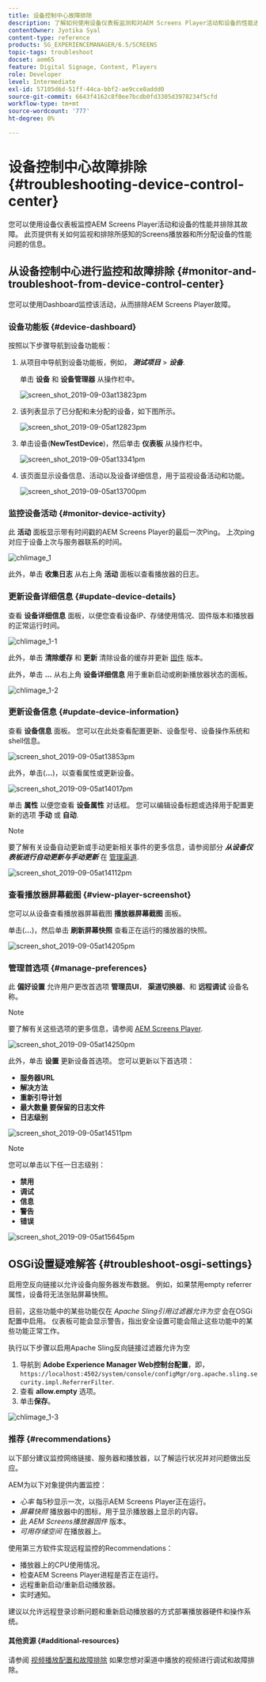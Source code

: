 ```yaml
---
title: 设备控制中心故障排除
description: 了解如何使用设备仪表板监测和对AEM Screens Player活动和设备的性能进行故障排除。
contentOwner: Jyotika Syal
content-type: reference
products: SG_EXPERIENCEMANAGER/6.5/SCREENS
topic-tags: troubleshoot
docset: aem65
feature: Digital Signage, Content, Players
role: Developer
level: Intermediate
exl-id: 57105d6d-51ff-44ca-bbf2-ae9cce8addd0
source-git-commit: 6643f4162c8f0ee7bcdb0fd3305d3978234f5cfd
workflow-type: tm+mt
source-wordcount: '777'
ht-degree: 0%

---
```


# 设备控制中心故障排除 {#troubleshooting-device-control-center}

您可以使用设备仪表板监控AEM Screens Player活动和设备的性能并排除其故障。 此页提供有关如何监视和排除所感知的Screens播放器和所分配设备的性能问题的信息。

## 从设备控制中心进行监控和故障排除 {#monitor-and-troubleshoot-from-device-control-center}

您可以使用Dashboard监控该活动，从而排除AEM Screens Player故障。

### 设备功能板 {#device-dashboard}

按照以下步骤导航到设备功能板：

1. 从项目中导航到设备功能板，例如， ***测试项目*** > ***设备***.

   单击 **设备** 和 **设备管理器** 从操作栏中。

   ![screen_shot_2019-09-03at13823pm](assets/screen_shot_2019-09-03at13823pm.png)

1. 该列表显示了已分配和未分配的设备，如下图所示。

   ![screen_shot_2019-09-05at12823pm](assets/screen_shot_2019-09-05at12823pm.png)

1. 单击设备(**NewTestDevice**)，然后单击 **仪表板** 从操作栏中。

   ![screen_shot_2019-09-05at13341pm](assets/screen_shot_2019-09-05at13341pm.png)

1. 该页面显示设备信息、活动以及设备详细信息，用于监视设备活动和功能。

   ![screen_shot_2019-09-05at13700pm](assets/screen_shot_2019-09-05at13700pm.png)

### 监控设备活动 {#monitor-device-activity}

此 **活动** 面板显示带有时间戳的AEM Screens Player的最后一次Ping。 上次ping对应于设备上次与服务器联系的时间。

![chlimage_1](assets/chlimage_1.png)

此外，单击 **收集日志** 从右上角 **活动** 面板以查看播放器的日志。

### 更新设备详细信息 {#update-device-details}

查看 **设备详细信息** 面板，以便您查看设备IP、存储使用情况、固件版本和播放器的正常运行时间。

![chlimage_1-1](assets/chlimage_1-1.png)

此外，单击 **清除缓存** 和 **更新** 清除设备的缓存并更新 [固件](screens-glossary.md) 版本。

此外，单击 **...** 从右上角 **设备详细信息** 用于重新启动或刷新播放器状态的面板。

![chlimage_1-2](assets/chlimage_1-2.png)

### 更新设备信息 {#update-device-information}

查看 **设备信息** 面板。 您可以在此处查看配置更新、设备型号、设备操作系统和shell信息。

![screen_shot_2019-09-05at13853pm](assets/screen_shot_2019-09-05at13853pm.png)

此外，单击(**...**)，以查看属性或更新设备。

![screen_shot_2019-09-05at14017pm](assets/screen_shot_2019-09-05at14017pm.png)

单击 **属性** 以便您查看 **设备属性** 对话框。 您可以编辑设备标题或选择用于配置更新的选项 **手动** 或 **自动**.

>[!NOTE]
>
>要了解有关设备自动更新或手动更新相关事件的更多信息，请参阅部分 ***从设备仪表板进行自动更新与手动更新*** 在 [管理渠道](managing-channels.md).

![screen_shot_2019-09-05at14112pm](assets/screen_shot_2019-09-05at14112pm.png)

### 查看播放器屏幕截图 {#view-player-screenshot}

您可以从设备查看播放器屏幕截图 **播放器屏幕截图** 面板。

单击(**...**)，然后单击 **刷新屏幕快照** 查看正在运行的播放器的快照。

![screen_shot_2019-09-05at14205pm](assets/screen_shot_2019-09-05at14205pm.png)

### 管理首选项 {#manage-preferences}

此 **偏好设置** 允许用户更改首选项 **管理员UI**， **渠道切换器**、和 **远程调试** 设备名称。

>[!NOTE]
>要了解有关这些选项的更多信息，请参阅 [AEM Screens Player](working-with-screens-player.md).

![screen_shot_2019-09-05at14250pm](assets/screen_shot_2019-09-05at14250pm.png)

此外，单击 **设置** 更新设备首选项。 您可以更新以下首选项：

* **服务器URL**
* **解决方法**
* **重新引导计划**
* **最大数量 要保留的日志文件**
* **日志级别**

![screen_shot_2019-09-05at14511pm](assets/screen_shot_2019-09-05at14511pm.png)

>[!NOTE]
>您可以单击以下任一日志级别：
>* **禁用**
>* **调试**
>* **信息**
>* **警告**
>* **错误**

![screen_shot_2019-09-05at15645pm](assets/screen_shot_2019-09-05at15645pm.png)

## OSGi设置疑难解答 {#troubleshoot-osgi-settings}

启用空反向链接以允许设备向服务器发布数据。 例如，如果禁用empty referrer属性，设备将无法张贴屏幕快照。

目前，这些功能中的某些功能仅在 *Apache Sling引用过滤器允许为空* 会在OSGi配置中启用。 仪表板可能会显示警告，指出安全设置可能会阻止这些功能中的某些功能正常工作。

执行以下步骤以启用Apache Sling反向链接过滤器允许为空

1. 导航到 **Adobe Experience Manager Web控制台配置**，即， `https://localhost:4502/system/console/configMgr/org.apache.sling.security.impl.ReferrerFilter`.
1. 查看 **allow.empty** 选项。
1. 单击&#x200B;**保存**。

![chlimage_1-3](assets/chlimage_1-3.png)

### 推荐 {#recommendations}

以下部分建议监控网络链接、服务器和播放器，以了解运行状况并对问题做出反应。

AEM为以下对象提供内置监控：

* *心率* 每5秒显示一次，以指示AEM Screens Player正在运行。
* *屏幕快照* 播放器中的图标，用于显示播放器上显示的内容。
* 此 *AEM Screens播放器固件* 版本。
* *可用存储空间* 在播放器上。

使用第三方软件实现远程监控的Recommendations：

* 播放器上的CPU使用情况。
* 检查AEM Screens Player进程是否正在运行。
* 远程重新启动/重新启动播放器。
* 实时通知。

建议以允许远程登录诊断问题和重新启动播放器的方式部署播放器硬件和操作系统。

#### 其他资源 {#additional-resources}

请参阅 [视频播放配置和故障排除](troubleshoot-videos.md) 如果您想对渠道中播放的视频进行调试和故障排除。
